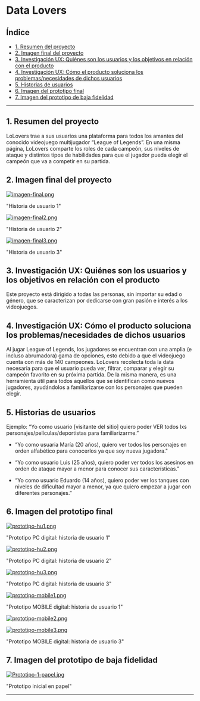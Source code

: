 # Data Lovers

## Índice

* [1. Resumen del proyecto](#2-resumen-del-proyecto)
* [2. Imagen final del proyecto](#2-imagen-final-del-proyecto)
* [3. Investigación UX: Quiénes son los usuarios y los objetivos en relación con el producto](#2-investigación-ux-quiénes-son-los-usuarios-y-los-objetivos-en-relación-con-el-producto)
* [4. Investigación UX: Cómo el producto soluciona los problemas/necesidades de dichos usuarios](#4-investigación-ux-cómo-el-producto-soluciona-los-problemasnecesidades-de-dichos-usuarios)
* [5. Historias de usuarios](#5-historias-de-usuarios)
* [6. Imagen del prototipo final](#6-imagen-del-prototipo-final)
* [7. Imagen del prototipo de baja fidelidad](#6-imagen-del-prototipo-de-baja-fidelidad)

***

## 1. Resumen del proyecto

LoLovers trae a sus usuarios una plataforma para todos los amantes del conocido videojuego multijugador “League of Legends”. En una misma página, LoLovers comparte los roles de cada campeón, sus niveles de ataque y distintos tipos de habilidades para que el jugador pueda elegir el campeón que va a competir en su partida.


## 2. Imagen final del proyecto
[![imagen-final.png](https://i.postimg.cc/dVv3wgg2/imagen-final.png)](https://postimg.cc/MvPqY36H)

"Historia de usuario 1"

[![imagen-final2.png](https://i.postimg.cc/7LFpyrWD/imagen-final2.png)](https://postimg.cc/gwKMvQpB)

"Historia de usuario 2"

[![imagen-final3.png](https://i.postimg.cc/BZMMTGB6/imagen-final3.png)](https://postimg.cc/QVKQDwPG)

"Historia de usuario 3"


## 3. Investigación UX: Quiénes son los usuarios y los objetivos en relación con el producto

Este proyecto está dirigido a todas las personas, sin importar su edad o género, que se caracterizan por dedicarse con gran pasión e interés a los videojuegos. 

## 4. Investigación UX: Cómo el producto soluciona los problemas/necesidades de dichos usuarios

Al jugar League of Legends, los jugadores se encuentran con una amplia (e incluso abrumadora) gama de opciones, esto debido a que el videojuego cuenta con más de 140 campeones. LoLovers recolecta toda la data necesaria para que el usuario pueda ver, filtrar, comparar y elegir su campeón favorito en su próxima partida. De la misma manera, es una herramienta útil para todos aquellos que se identifican como nuevos jugadores, ayudándolos a familiarizarse con los personajes que pueden elegir.

## 5. Historias de usuarios

Ejemplo: “Yo como usuario [visitante del sitio] quiero poder VER todos lxs personajes/películas/deportistas para familiarizarme.”

- “Yo como usuaria María (20 años), quiero ver todos los personajes en orden alfabético para conocerlos ya que soy nueva jugadora."

- “Yo como usuario Luis (25 años), quiero poder ver todos los asesinos en orden de ataque mayor a menor para conocer sus características.”

- “Yo como usuario Eduardo (14 años), quiero poder ver los tanques con niveles de dificultad mayor a menor, ya que quiero empezar a jugar con diferentes personajes.”


## 6. Imagen del prototipo final

[![prototipo-hu1.png](https://i.postimg.cc/G2N9Rt1t/prototipo-hu1.png)](https://postimg.cc/ftcMjwyQ)


"Prototipo PC digital: historia de usuario 1"

[![prototipo-hu2.png](https://i.postimg.cc/pVhB31NV/prototipo-hu2.png)](https://postimg.cc/9z2T7bFs)


"Prototipo PC digital: historia de usuario 2"

[![prototipo-hu3.png](https://i.postimg.cc/5yBQbzqg/prototipo-hu3.png)](https://postimg.cc/Zvq5LCQv)


"Prototipo PC digital: historia de usuario 3"

[![prototipo-mobile1.png](https://i.postimg.cc/sgkBQK6m/prototipo-mobile1.png)](https://postimg.cc/pmBV3Qt5)


"Prototipo MOBILE digital: historia de usuario 1"

[![prototipo-mobile2.png](https://i.postimg.cc/d11Kqc2x/prototipo-mobile2.png)](https://postimg.cc/sBtLc80Y)



[![prototipo-mobile3.png](https://i.postimg.cc/XJp7sCzq/prototipo-mobile3.png)](https://postimg.cc/47RgdmZR)


"Prototipo MOBILE digital: historia de usuario 3"

## 7. Imagen del prototipo de baja fidelidad

[![Prototipo-1-papel.jpg](https://i.postimg.cc/02y7PMm5/Prototipo-1-papel.jpg)](https://postimg.cc/SjHnGKDH)


"Prototipo inicial en papel"

***
